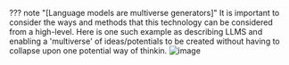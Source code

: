 
??? note "[Language models are multiverse generators]"
    It is important to consider the ways and methods that this technology can be considered from a high-level. Here is one such example as describing LLMS and enabling a 'multiverse' of ideas/potentials to be created without having to collapse upon one potential way of thinkin. 
    ![image](https://github.com/ianderrington/genai/assets/76016868/001ae86b-dfc6-40ed-83c8-88a7e4238020)
